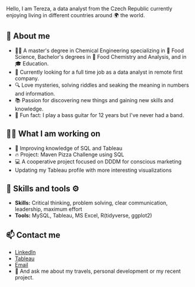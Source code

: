 Hello, I am Tereza, a data analyst from the Czech Republic currently enjoying living in different countries around 🌍 the world. 

## 👋 About me
- 👩‍🔬 A master's degree in Chemical Engineering specializing in 🧪 Food Science, Bachelor's degrees in 🧬 Food Chemistry and Analysis, and in 🎓 Education.
- 🔭 Currently looking for a full time job as a data analyst in remote first company. 
- 🔍 Love mysteries, solving riddles and seaking the meaning in numbers and information.
- 📚 Passion for discovering new things and gaining new skills and knowledge.
- 🎸 Fun fact: I play a bass guitar for 12 years but I've never had a band.

## 👩‍💻 What I am working on
- 🧠 Improving knowledge of SQL and Tableau
- 🔥 Project: Maven Pizza Challenge using SQL
- 💻 A cooperative project focused on DDDM for conscious marketing
- Updating my Tableau profile with more interesting visualizations 

## 🔧 Skills and tools ⚙️ 
- **Skills:** Critical thinking, problem solving, clear communication, leadership, maximum effort 
- **Tools:** MySQL, Tableau, MS Excel, R(tidyverse, ggplot2)

## 📫 Contact me
- [LinkedIn](https://www.linkedin.com/in/terezapavkova/?locale=en_US)
- [Tableau](https://public.tableau.com/app/profile/tereza.pavkova)
- [Email](mailto:pavkova.tereza@gmail.com)
- 💬 And ask me about my travels, personal development or my recent project.
